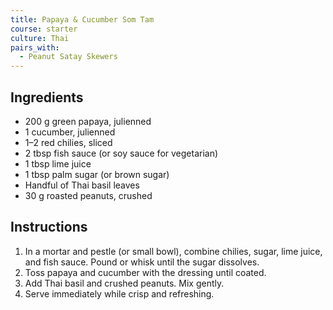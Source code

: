 ```yaml
---
title: Papaya & Cucumber Som Tam
course: starter
culture: Thai
pairs_with:
  - Peanut Satay Skewers
---
```


## Ingredients
- 200 g green papaya, julienned
- 1 cucumber, julienned
- 1–2 red chilies, sliced
- 2 tbsp fish sauce (or soy sauce for vegetarian)
- 1 tbsp lime juice
- 1 tbsp palm sugar (or brown sugar)
- Handful of Thai basil leaves
- 30 g roasted peanuts, crushed

## Instructions
1. In a mortar and pestle (or small bowl), combine chilies, sugar, lime juice, and fish sauce. Pound or whisk until the sugar dissolves.
2. Toss papaya and cucumber with the dressing until coated.
3. Add Thai basil and crushed peanuts. Mix gently.
4. Serve immediately while crisp and refreshing.
